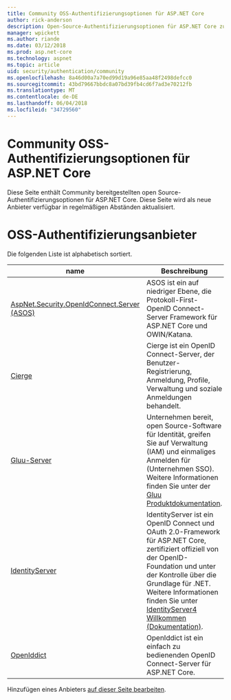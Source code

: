```yaml
---
title: Community OSS-Authentifizierungsoptionen für ASP.NET Core
author: rick-anderson
description: Open-Source-Authentifizierungsoptionen für ASP.NET Core zu ermitteln.
manager: wpickett
ms.author: riande
ms.date: 03/12/2018
ms.prod: asp.net-core
ms.technology: aspnet
ms.topic: article
uid: security/authentication/community
ms.openlocfilehash: 8a46d00a7a70ed99d19a96e85aa48f2498defcc0
ms.sourcegitcommit: 43bd79667bbdc8a07bd39fb4cd6f7ad3e70212fb
ms.translationtype: MT
ms.contentlocale: de-DE
ms.lasthandoff: 06/04/2018
ms.locfileid: "34729560"
---
```

# <a name="community-oss-authentication-options-for-aspnet-core"></a>Community OSS-Authentifizierungsoptionen für ASP.NET Core

Diese Seite enthält Community bereitgestellten open Source-Authentifizierungsoptionen für ASP.NET Core. Diese Seite wird als neue Anbieter verfügbar in regelmäßigen Abständen aktualisiert.

# <a name="oss-authentication-providers"></a>OSS-Authentifizierungsanbieter

Die folgenden Liste ist alphabetisch sortiert.

| name | Beschreibung |
| ---- | ----------- |
| [AspNet.Security.OpenIdConnect.Server (ASOS)](https://github.com/aspnet-contrib/AspNet.Security.OpenIdConnect.Server) | ASOS ist ein auf niedriger Ebene, die Protokoll-First-OpenID Connect-Server Framework für ASP.NET Core und OWIN/Katana. |
| [Cierge](https://github.com/pwdless/Cierge) | Cierge ist ein OpenID Connect-Server, der Benutzer-Registrierung, Anmeldung, Profile, Verwaltung und soziale Anmeldungen behandelt. |
| [Gluu-Server](https://gluu.org/) | Unternehmen bereit, open Source-Software für Identität, greifen Sie auf Verwaltung (IAM) und einmaliges Anmelden für (Unternehmen SSO). Weitere Informationen finden Sie unter der [Gluu Produktdokumentation](https://gluu.org/docs/). |
| [IdentityServer](https://identityserver.io/) | IdentityServer ist ein OpenID Connect und OAuth 2.0-Framework für ASP.NET Core, zertifiziert offiziell von der OpenID-Foundation und unter der Kontrolle über die Grundlage für .NET. Weitere Informationen finden Sie unter [IdentityServer4 Willkommen (Dokumentation)](https://identityserver4.readthedocs.io/en/release/). |
| [OpenIddict](https://github.com/openiddict/openiddict-core) | OpenIddict ist ein einfach zu bedienenden OpenID Connect-Server für ASP.NET Core. |

Hinzufügen eines Anbieters [auf dieser Seite bearbeiten](https://github.com/login?return_to=https%3A%2F%2Fgithub.com%2Faspnet%2FDocs%2Fedit%2Fmaster%2Faspnetcore%2Fsecurity%2Fauthentication%2Fcommunity.md).

